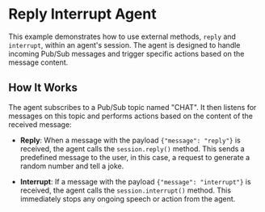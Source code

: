 # Reply Interrupt Agent

This example demonstrates how to use external methods, `reply` and `interrupt`, within an agent's session. The agent is designed to handle incoming Pub/Sub messages and trigger specific actions based on the message content.

## How It Works

The agent subscribes to a Pub/Sub topic named "CHAT". It then listens for messages on this topic and performs actions based on the content of the received message:

-   **Reply**: When a message with the payload `{"message": "reply"}` is received, the agent calls the `session.reply()` method. This sends a predefined message to the user, in this case, a request to generate a random number and tell a joke.

-   **Interrupt**: If a message with the payload `{"message": "interrupt"}` is received, the agent calls the `session.interrupt()` method. This immediately stops any ongoing speech or action from the agent.

